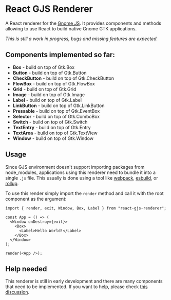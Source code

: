 # React GJS Renderer

A React renderer for the [Gnome JS](https://gjs.guide/about/). It provides components and methods allowing to use React to build native Gnome GTK applications.

_This is still a work in progress, bugs and missing features are expected._

## Components implemented so far:

- **Box** - build on top of Gtk.Box
- **Button** - build on top of Gtk.Button
- **CheckButton** - build on top of Gtk.CheckButton
- **FlowBox** - build on top of Gtk.FlowBox
- **Grid** - build on top of Gtk.Grid
- **Image** - build on top of Gtk.Image
- **Label** - build on top of Gtk.Label
- **LinkButton** - build on top of Gtk.LinkButton
- **Pressable** - build on top of Gtk.EventBox
- **Selector** - build on top of Gtk.ComboBox
- **Switch** - build on top of Gtk.Switch
- **TextEntry** - build on top of Gtk.Entry
- **TextArea** - build on top of Gtk.TextView
- **Window** - build on top of Gtk.Window

## Usage

Since GJS environment doesn't support importing packages from node_modules, applications using this renderer need to bundle it into a single `.js` file. This usually is done using a tool like [webpack](https://webpack.js.org/), [esbuild](https://esbuild.github.io/), or [rollup](https://rollupjs.org/guide/en/).

To use this render simply import the `render` method and call it with the root component as the argument:

```tsx
import { render, exit, Window, Box, Label } from "react-gjs-renderer";

const App = () => (
  <Window onDestroy={exit}>
    <Box>
      <Label>Hello World!</Label>
    </Box>
  </Window>
);

render(<App />);
```

## Help needed

This renderer is still in early development and there are many components that need to be implemented. If you want to help, please
check [this discussion](https://github.com/ncpa0cpl/react-gjs-renderer/discussions/1).
